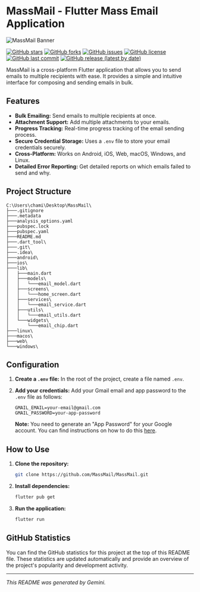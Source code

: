 # MassMail - Flutter Mass Email Application

![MassMail Banner](https://i.imgur.com/3aG5E8r.png)

[![GitHub stars](https://img.shields.io/github/stars/MassMail/MassMail.svg?style=social&label=Star)](https://github.com/MassMail/MassMail)
[![GitHub forks](https://img.shields.io/github/forks/MassMail/MassMail.svg?style=social&label=Fork)](https://github.com/MassMail/MassMail)
[![GitHub issues](https://img.shields.io/github/issues/MassMail/MassMail.svg)](https://github.com/MassMail/MassMail/issues)
[![GitHub license](https://img.shields.io/github/license/MassMail/MassMail.svg)](https://github.com/MassMail/MassMail/blob/main/LICENSE)
[![GitHub last commit](https://img.shields.io/github/last-commit/MassMail/MassMail.svg)](https://github.com/MassMail/MassMail/commits/main)
[![GitHub release (latest by date)](https://img.shields.io/github/v/release/MassMail/MassMail)](https://github.com/MassMail/MassMail/releases/latest)

MassMail is a cross-platform Flutter application that allows you to send emails to multiple recipients with ease. It provides a simple and intuitive interface for composing and sending emails in bulk.

## Features

*   **Bulk Emailing:** Send emails to multiple recipients at once.
*   **Attachment Support:** Add multiple attachments to your emails.
*   **Progress Tracking:** Real-time progress tracking of the email sending process.
*   **Secure Credential Storage:** Uses a `.env` file to store your email credentials securely.
*   **Cross-Platform:** Works on Android, iOS, Web, macOS, Windows, and Linux.
*   **Detailed Error Reporting:** Get detailed reports on which emails failed to send and why.

## Project Structure

```
C:\Users\chami\Desktop\MassMail\
├───.gitignore
├───.metadata
├───analysis_options.yaml
├───pubspec.lock
├───pubspec.yaml
├───README.md
├───.dart_tool\
├───.git\
├───.idea\
├───android\
├───ios\
├───lib\
│   ├───main.dart
│   ├───models\
│   │   └───email_model.dart
│   ├───screens\
│   │   └───home_screen.dart
│   ├───services\
│   │   └───email_service.dart
│   ├───utils\
│   │   └───email_utils.dart
│   └───widgets\
│       └───email_chip.dart
├───linux\
├───macos\
├───web\
└───windows\
```

## Configuration

1.  **Create a `.env` file:** In the root of the project, create a file named `.env`.
2.  **Add your credentials:** Add your Gmail email and app password to the `.env` file as follows:

    ```
    GMAIL_EMAIL=your-email@gmail.com
    GMAIL_PASSWORD=your-app-password
    ```

    **Note:** You need to generate an "App Password" for your Google account. You can find instructions on how to do this [here](https://support.google.com/accounts/answer/185833).

## How to Use

1.  **Clone the repository:**
    ```bash
    git clone https://github.com/MassMail/MassMail.git
    ```
2.  **Install dependencies:**
    ```bash
    flutter pub get
    ```
3.  **Run the application:**
    ```bash
    flutter run
    ```

## GitHub Statistics

You can find the GitHub statistics for this project at the top of this README file. These statistics are updated automatically and provide an overview of the project's popularity and development activity.

---

*This README was generated by Gemini.*